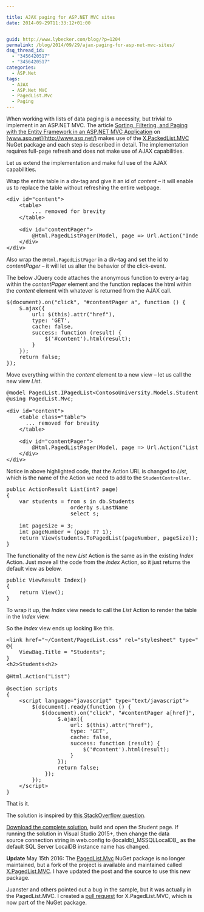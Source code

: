 ```yaml
---

title: AJAX paging for ASP.NET MVC sites
date: 2014-09-29T11:33:12+01:00


guid: http://www.lybecker.com/blog/?p=1204
permalink: /blog/2014/09/29/ajax-paging-for-asp-net-mvc-sites/
dsq_thread_id:
  - "3456420517"
  - "3456420517"
categories:
  - ASP.Net
tags:
  - AJAX
  - ASP.Net MVC
  - PagedList.Mvc
  - Paging
---
```

When working with lists of data paging is a necessity, but trivial to implement in an ASP.NET MVC. The article [Sorting, Filtering, and Paging with the Entity Framework in an ASP.NET MVC Application](http://www.asp.net/mvc/tutorials/getting-started-with-ef-using-mvc/sorting-filtering-and-paging-with-the-entity-framework-in-an-asp-net-mvc-application "Article on asp.net website") on [www.asp.net](http://www.asp.net/) makes use of the [X.PackedList.MVC](https://www.nuget.org/packages/X.PagedList.Mvc// "X.PackedList.MVC</ NuGet") NuGet package and each step is described in detail. The implementation requires full-page refresh and does not make use of AJAX capabilities.

Let us extend the implementation and make full use of the AJAX capabilities.

Wrap the entire table in a div-tag and give it an id of _content_ – it will enable us to replace the table without refreshing the entire webpage.

<pre class="brush: xml; highlight: [1,9]; title: ; notranslate" title="">&lt;div id="content"&gt;
    &lt;table&gt;
        ... removed for brevity
    &lt;/table&gt;

    &lt;div id="contentPager"&gt;
        @Html.PagedListPager(Model, page =&gt; Url.Action("Index", new { page }))
    &lt;/div&gt;
&lt;/div&gt;
</pre>

Also wrap the `@Html.PagedListPager` in a div-tag and set the id to _contentPager_ – it will let us alter the behavior of the click-event.

The below JQuery code attaches the anonymous function to every a-tag within the _contentPager_ element and the function replaces the html within the _content_ element with whatever is returned from the AJAX call.

<pre class="brush: jscript; title: ; notranslate" title="">$(document).on("click", "#contentPager a", function () {
    $.ajax({
        url: $(this).attr("href"),
        type: 'GET',
        cache: false,
        success: function (result) {
            $('#content').html(result);
        }
    });
    return false;
});
</pre>

Move everything within the _content_ element to a new view – let us call the new view _List_.

<pre class="brush: xml; highlight: [10]; title: ; notranslate" title="">@model PagedList.IPagedList&lt;ContosoUniversity.Models.Student&gt;;
@using PagedList.Mvc;

&lt;div id="content"&gt;
    &lt;table class="table"&gt;
      ... removed for brevity
    &lt;/table&gt;

    &lt;div id="contentPager"&gt;
        @Html.PagedListPager(Model, page =&gt; Url.Action("List", new { page }))
    &lt;/div&gt;
&lt;/div&gt;
</pre>

Notice in above highlighted code, that the Action URL is changed to _List_, which is the name of the Action we need to add to the `StudentController`.

<pre class="brush: csharp; title: ; notranslate" title="">public ActionResult List(int? page)
{
    var students = from s in db.Students
                    orderby s.LastName
                    select s;

    int pageSize = 3;
    int pageNumber = (page ?? 1);
    return View(students.ToPagedList(pageNumber, pageSize));
}
</pre>

The functionality of the new _List_ Action is the same as in the existing _Index_ Action. Just move all the code from the _Index_ Action, so it just returns the default view as below.

<pre class="brush: csharp; title: ; notranslate" title="">public ViewResult Index()
{
    return View();
}
</pre>

To wrap it up, the _Index_ view needs to call the _List_ Action to render the table in the _Index_ view.

So the _Index_ view ends up looking like this.

<pre class="brush: xml; highlight: [7]; title: ; notranslate" title="">&lt;link href="~/Content/PagedList.css" rel="stylesheet" type="text/css" /&gt;
@{
    ViewBag.Title = "Students";
}
&lt;h2&gt;Students&lt;h2&gt;

@Html.Action("List")

@section scripts
{
    &lt;script language="javascript" type="text/javascript"&gt;
        $(document).ready(function () {
           $(document).on("click", "#contentPager a[href]", function () {
                $.ajax({
                    url: $(this).attr("href"),
                    type: 'GET',
                    cache: false,
                    success: function (result) {
                        $('#content').html(result);
                    }
                });
                return false;
            });
        });
    &lt;/script&gt;
}
</pre>

That is it.

The solution is inspired by [this StackOverflow question](http://stackoverflow.com/questions/18822352/using-paging-in-partial-view-asp-net-mvc).

<a href="/blog/wp-content/uploads/AspNetMvcAjaxPaging.zip" rel="attachment wp-att-1242">Download the complete solution</a>, build and open the Student page. If running the solution in Visual Studio 2015+, then change the data source connection string in web.config to (localdb)\_MSSQLLocalDB_ as the default SQL Server LocalDB instance name has changed.

**Update** May 15th 2016: The [PagedList.Mvc](https://www.nuget.org/packages/PagedList.Mvc) NuGet package is no longer maintained, but a fork of the project is available and maintained called [X.PagedList.MVC](https://www.nuget.org/packages/X.PagedList.Mvc/). I have updated the post and the source to use this new package.

Juanster and others pointed out a bug in the sample, but it was actually in the PagedList.MVC. I created a [pull request](https://github.com/kpi-ua/X.PagedList/pull/14) for X.PagedList.MVC, which is now part of the NuGet package.
